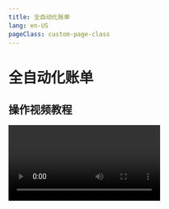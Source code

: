 ```yaml
---
title: 全自动化账单
lang: en-US
pageClass: custom-page-class
---
```


# 全自动化账单




## 操作视频教程

<video src="https://perfect.yanxi.site/md/cms-video/bill.mp4" controls/>

## 账单的生成！

&nbsp;&nbsp;&nbsp;&nbsp;&nbsp;&nbsp;根据 <a href="/src/document/core/express">【 配送列表信息 】</a> 中的 <span class="highlight-text"> “ 确认送达” </span> 和 <a href="/src/document/core/refund">【 客户退货处理 】</a> 中的 <span class="highlight-text"> “ 退货核实正确 ” </span>

会自动生成对应客户的账单！账单列表分为 <span class="weight-text"> “ 每日账单、历史账单 ” </span> 两种 。

::: tip

- **每日账单：** 当天生成的所有账单

- **历史账单：** 之前日期的账单，账单的排序根据账单生成的时间
  :::

> 这里需要注意的是，<span class="underline-text"> 单个用户 </span>来说无论他当日有多少的配送订单或者多少的退货审核。都会合并到一起，根据日期只会<span class="red-text"> 生成一个账单卡片 。</span>

::: info
一个账单卡片展示的信息为 ：

```
- 1.客户名称、
- 2.客户报货的合计价格 (价格和数量)
- 3.退货的合计价格 (价格和数量)
- 4.账单生成时间
```

标签的含义是<span class="green-text"> “ 价格 X 数量 ” </span>，系统会自动统计相同价格的商品的数量自动累加。

提示：每个用户每个商品的价格都可以设置的不一样，这个具体的设置在 <a href="/src/document/cms/diy-price">【 自定义价格 】</a>中完成
:::

<div class="fan-tips"> · 通常情况下，我们的账单卡片非常的简洁明了，分享给客户也基本上可以核对清楚今日的基本明细！如果当日确实存在数据出入，那么我们可以点击<span class="highlight-text">  </span>。 <strong style="color:red;">“ 账单详情 ”</strong> 💪💪账单详情中会体现出所有的商品详情信息！这时候可以再和客户进行二次详细的校对！</div>
<div class="inline-container">
    <img src="/public/img/core/bill-1.png" alt="" class="fancybox" data-fancybox="gallery" width="33%">
    <img src="/public/img/core/bill-2.png" alt="" class="fancybox" data-fancybox="gallery" width="33%">
    <img src="/public/img/core/bill-3.png" alt="" class="fancybox" data-fancybox="gallery" width="33%">
</div>



## 查询和分享

&nbsp;&nbsp;&nbsp;&nbsp;&nbsp;&nbsp;如果用户有使用我们的软件，那么他可以通过<span class="weight-text"> “ 【用户工具】-【每日账单】 ” </span>功能自助查看自己的每日账单！

包括这一笔账单对应的订单详情和退货详情。当然这个就是有一个前提条件：该客户已经通过我们的邀请成为我们的优质客户，并且他也很享受科技化带来的便利性！

部分客户可能是我们使用机器人代替报单的！那么他就没办法自主进入到软件系统中查询今日的账单！这就需要我们管理员截图分享账单，然后通过其他通讯方式分享给客户！为此我们软件利用 Canvas 绘图技术设计了 <span class="weight-text"> “一键生成截图” </span> 的功能！管理员只需要在想生成的账单卡片点击截图，即可绘制当前账单的明细，然后保存到我们的手机上！

<div class="inline-container">
    <img src="/public/img/core/bill-4.png" alt="" class="fancybox" data-fancybox="gallery" width="63%">
</div>

## 账单统计（例：月账单）

> 除了上述的功能以外，好管家账单还支持统计 月账单，周账单等！这个<span class="highlight-text"> 日期区间可以自定义 </span>的。然后选择想要被统计的客户！系统会自动累计出该客户在指定时间内的所有账单信息。

<div class="fan-tips green-text">将原本繁琐的账单统计工作给“好管家”，不仅大幅提升效率，确保数据的准确性，节省了宝贵的时间。这样，您就可以将注意力转移到其他重要事务上，从而优化工作和生活的质量。</div>

<div class="inline-container">
    <img src="/public/img/core/bill-6.png" alt="" class="fancybox" data-fancybox="gallery" width="33%">
    <img src="/public/img/core/bill-7.png" alt="" class="fancybox" data-fancybox="gallery" width="33%">
    <img src="/public/img/core/bill-8.png" alt="" class="fancybox" data-fancybox="gallery" width="33%">
</div>

###
::: info
统计账单支持屏幕长截图，长按黑色无关区域，系统会弹出<span class="highlight-text"> “ 长截图模式 ” </span>！即可使用相对手机进行长截图（目前长截图仅部分安卓手机）可以适配 。具体操作可以联系站长
:::